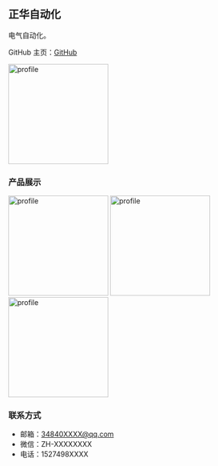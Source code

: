 ## 正华自动化

电气自动化。

GitHub 主页：[GitHub]([https://github.com/yangjiajing123/yangjiajing123.github.io/blob/main/index.md])

<img width="200" alt="profile" src="https://user-images.githubusercontent.com/55866498/210975698-affb8927-64da-40f0-bc10-2b5c5bcfe9c7.jpg">

### 产品展示

<img width="200" alt="profile" src="https://user-images.githubusercontent.com/55866498/210975618-51bc6a75-e4e5-483b-9b2f-ecc674c21ec5.jpg">
<img width="200" alt="profile" src="https://user-images.githubusercontent.com/55866498/210975680-d827db83-081c-40fe-a4fa-8c7df37eb2eb.jpg">
<img width="200" alt="profile" src="https://user-images.githubusercontent.com/55866498/210975698-affb8927-64da-40f0-bc10-2b5c5bcfe9c7.jpg">

### 联系方式

- 邮箱：34840XXXX@qq.com
- 微信：ZH-XXXXXXXX
- 电话：1527498XXXX
